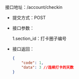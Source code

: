 接口地址：/account/checkin

* 提交方式：POST

* 接口参数：

  1.section\_id：打卡圈子编号

* 接口返回：

  ```json
  {
      "code": 1,
      "data": 3 //连续打卡的天数
  }
  ```



